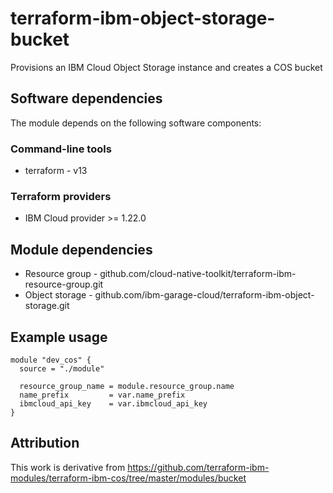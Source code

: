 # terraform-ibm-object-storage-bucket

Provisions an IBM Cloud Object Storage instance and creates a COS bucket


## Software dependencies

The module depends on the following software components:

### Command-line tools

- terraform - v13

### Terraform providers

- IBM Cloud provider >= 1.22.0

## Module dependencies

- Resource group - github.com/cloud-native-toolkit/terraform-ibm-resource-group.git
- Object storage - github.com/ibm-garage-cloud/terraform-ibm-object-storage.git

## Example usage

```hcl-terraform
module "dev_cos" {
  source = "./module"

  resource_group_name = module.resource_group.name
  name_prefix         = var.name_prefix
  ibmcloud_api_key    = var.ibmcloud_api_key
}
```

## Attribution

This work is derivative from https://github.com/terraform-ibm-modules/terraform-ibm-cos/tree/master/modules/bucket
